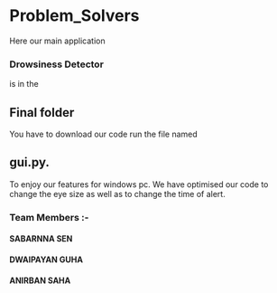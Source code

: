 # Problem_Solvers
Here our main application 
### Drowsiness Detector 
is in the 
## Final folder
You have to download our code run the file named 
## gui.py. 
To enjoy our features for windows pc.
We have optimised our code to change the eye size as well as to change the time of alert.
### Team Members :-
#### SABARNNA SEN
#### DWAIPAYAN GUHA
#### ANIRBAN SAHA
